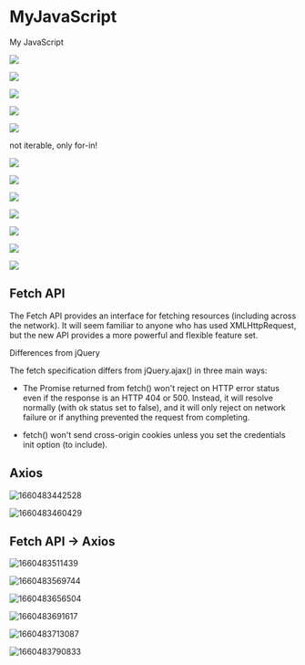 # MyJavaScript

My JavaScript

![](image/README/00.png)

![](image/README/01_array.png)

![](image/README/02_set.png)

![](image/README/array_vs_set.png)

![](image/README/03_object.png)

not iterable, only for-in!

![](image/README/04_map.png)

![](image/README/object_vs_map.png)

![](image/README/WeakSet_WeakMap.png)

![](image/README/linklist.png)

![](image/README/why_linklist.png)

![](image/README/BigO.png)

![](image/README/linklist_vs_array.png)

## Fetch API

The Fetch API provides an interface for fetching resources (including across the network). It will seem familiar to anyone who has used XMLHttpRequest, but the new API provides a more powerful and flexible feature set.

Differences from jQuery

The fetch specification differs from jQuery.ajax() in three main ways:

- The Promise returned from fetch() won't reject on HTTP error status even if the response is an HTTP 404 or 500. Instead, it will resolve normally (with ok status set to false), and it will only reject on network failure or if anything prevented the request from completing.

- fetch() won't send cross-origin cookies unless you set the credentials init option (to include).

## Axios

![1660483442528](image/README/axios.png)

![1660483460429](image/README/axios_options.png)

## Fetch API -> Axios

![1660483511439](image/README/fetch2axios_01_f.png)

![1660483569744](image/README/fetch2axios_01_a.png)

![1660483656504](image/README/fetch2axios_02_f.png)

![1660483691617](image/README/fetch2axios_02_a.png)

![1660483713087](image/README/fetch2axios_03_f.png)

![1660483790833](image/README/fetch2axios_03_a.png)
